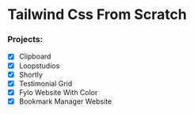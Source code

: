 # Tailwind Css From Scratch

### Projects:

- [x] Clipboard
- [x] Loopstudios
- [x] Shortly
- [x] Testimonial Grid
- [x] Fylo Website With Color
- [x] Bookmark Manager Website